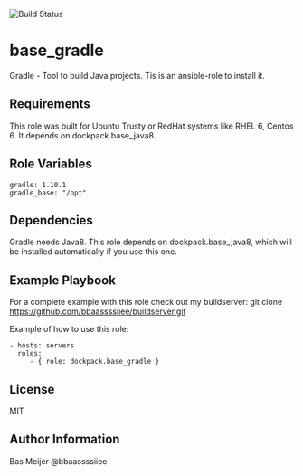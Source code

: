 ![Build Status](https://api.travis-ci.org/dockpack/base_gradle.svg)

base_gradle
=========

Gradle - Tool to build Java projects. Tis is an ansible-role to install it.

Requirements
------------

This role was built for Ubuntu Trusty or RedHat systems like RHEL 6, Centos 6.
It depends on dockpack.base_java8.

Role Variables
--------------

    gradle: 1.10.1
    gradle_base: "/opt"

Dependencies
------------

Gradle needs Java8. This role depends on dockpack.base_java8, which will be installed automatically if you use this one.


Example Playbook
----------------
For a complete example with this role check out my buildserver:
git clone https://github.com/bbaassssiiee/buildserver.git

Example of how to use this role:

    - hosts: servers
      roles:
         - { role: dockpack.base_gradle }

License
-------

MIT

Author Information
------------------
Bas Meijer @bbaassssiiee
